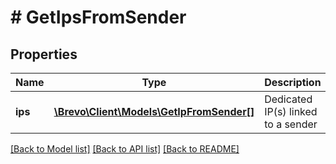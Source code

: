 # # GetIpsFromSender

## Properties

Name | Type | Description | Notes
------------ | ------------- | ------------- | -------------
**ips** | [**\Brevo\Client\Models\GetIpFromSender[]**](GetIpFromSender.md) | Dedicated IP(s) linked to a sender |

[[Back to Model list]](../../README.md#models) [[Back to API list]](../../README.md#endpoints) [[Back to README]](../../README.md)
